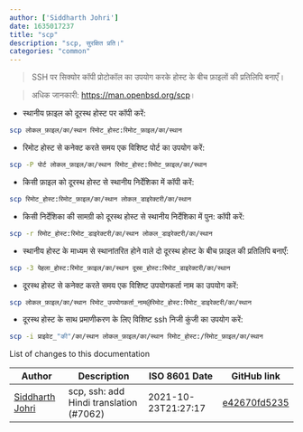 ```yaml
---
author: ['Siddharth Johri']
date: 1635017237
title: "scp"
description: "scp, सुरक्षित प्रति।"
categories: "common"
---
```

> SSH पर सिक्योर कॉपी प्रोटोकॉल का उपयोग करके होस्ट के बीच फ़ाइलों की प्रतिलिपि बनाएँ।

> अधिक जानकारी: <https://man.openbsd.org/scp>।

- स्थानीय फ़ाइल को दूरस्थ होस्ट पर कॉपी करें:

```bash
scp लोकल_फ़ाइल/का/स्थान​ रिमोट_होस्ट:रिमोट_फ़ाइल/का/स्थान​
```

- रिमोट होस्ट से कनेक्ट करते समय एक विशिष्ट पोर्ट का उपयोग करें:

```bash
scp -P पोर्ट​ लोकल_फ़ाइल/का/स्थान​ रिमोट_होस्ट:रिमोट_फ़ाइल/का/स्थान​
```

- किसी फ़ाइल को दूरस्थ होस्ट से स्थानीय निर्देशिका में कॉपी करें:

```bash
scp रिमोट_होस्ट:रिमोट_फ़ाइल/का/स्थान​ लोकल_डाइरेक्टरी/का/स्थान​
```

- किसी निर्देशिका की सामग्री को दूरस्थ होस्ट से स्थानीय निर्देशिका में पुन: कॉपी करें:

```bash
scp -r रिमोट_होस्ट:रिमोट_डाइरेक्टरी/का/स्थान​ लोकल_डाइरेक्टरी/का/स्थान​
```

- स्थानीय होस्ट के माध्यम से स्थानांतरित होने वाले दो दूरस्थ होस्ट के बीच फ़ाइल की प्रतिलिपि बनाएँ:

```bash
scp -3 पेहला_होस्ट:रिमोट_फ़ाइल/का/स्थान​ दूस्रा_होस्ट:रिमोट_डाइरेक्टरी/का/स्थान​
```

- दूरस्थ होस्ट से कनेक्ट करते समय एक विशिष्ट उपयोगकर्ता नाम का उपयोग करें:

```bash
scp लोकल_फ़ाइल/का/स्थान​ रिमोट_उपयोगकर्ता_नाम@रिमोट_होस्ट:रिमोट_डाइरेक्टरी/का/स्थान​
```

- दूरस्थ होस्ट के साथ प्रमाणीकरण के लिए विशिष्ट ssh निजी कुंजी का उपयोग करें:

```bash
scp -i प्राइवेट_"की"/का/स्थान​ लोकल_फ़ाइल/का/स्थान​ रिमोट_होस्ट:/रिमोट_फ़ाइल/का/स्थान​
```
List of changes to this documentation


Author | Description | ISO 8601 Date | GitHub link
------|-----|-----|-----
[Siddharth Johri](mailto:34266009+JodisKripe@users.noreply.github.com) | scp, ssh: add Hindi translation (#7062) | 2021-10-23T21:27:17 | [e42670fd5235](https://github.com/tldr-pages/tldr/commit/e42670fd5235e6ab30f140b18b037e14ad486065)

